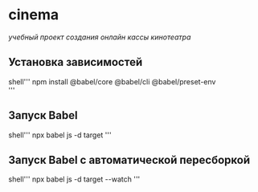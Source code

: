 # cinema
*учебный проект создания онлайн кассы кинотеатра*

## Установка зависимостей
shell'''
npm install @babel/core @babel/cli @babel/preset-env  
'''
## Запуск Babel
shell'''
npx babel js -d target
'''
## Запуск Babel с  автоматической пересборкой
shell'''
npx babel js -d target --watch
'''
